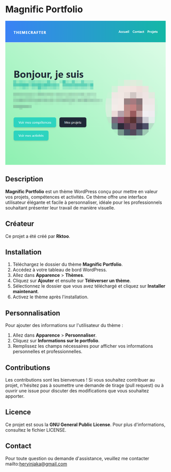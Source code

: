 # Magnific Portfolio
![banner](screenshot.png)

## Description

**Magnific Portfolio** est un thème WordPress conçu pour mettre en valeur vos projets, compétences et activités. Ce thème offre une interface utilisateur élégante et facile à personnaliser, idéale pour les professionnels souhaitant présenter leur travail de manière visuelle.

## Créateur

Ce projet a été créé par **Rktoo**.

## Installation

1. Téléchargez le dossier du thème **Magnific Portfolio**.
2. Accédez à votre tableau de bord WordPress.
3. Allez dans **Apparence** > **Thèmes**.
4. Cliquez sur **Ajouter** et ensuite sur **Téléverser un thème**.
5. Sélectionnez le dossier que vous avez téléchargé et cliquez sur **Installer maintenant**.
6. Activez le thème après l'installation.

## Personnalisation

Pour ajouter des informations sur l'utilisateur du thème :

1. Allez dans **Apparence** > **Personnaliser**.
2. Cliquez sur **Informations sur le portfolio**.
3. Remplissez les champs nécessaires pour afficher vos informations personnelles et professionnelles.

## Contributions

Les contributions sont les bienvenues ! Si vous souhaitez contribuer au projet, n'hésitez pas à soumettre une demande de tirage (pull request) ou à ouvrir une issue pour discuter des modifications que vous souhaitez apporter.

## Licence

Ce projet est sous la **GNU General Public License**. Pour plus d'informations, consultez le fichier LICENSE.

## Contact

Pour toute question ou demande d'assistance, veuillez me contacter mailto:heryinjaka@gmail.com
